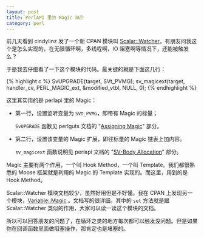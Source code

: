 ```yaml
---
layout: post
title: PerlAPI 里的 Magic 简介
category: perl
---
```


前几天看到 cindylinz 发了一个新 CPAN 模块叫 [Scalar::Watcher](https://metacpan.org/pod/Scalar::Watcher)，有朋友问我这个是怎么实现的，在无限循环啊，多线程啊，IO 阻塞啊等情况下，还能被触发么？

于是我去仔细看了一下这个模块的代码。最关键的就是下面这几行：

{% highlight c %}
        SvUPGRADE(target, SVt_PVMG);
        sv_magicext(target, handler_cv, PERL_MAGIC_ext, &modified_vtbl, NULL, 0);
{% endhighlight %}

这里其实用的是 perlapi 里的 Magic：

* 第一行，设置监听变量为 `SVt_PVMG`，即带有 Magic 的标量；

  `SvUPGRADE` 函数见 perlguts 文档的 "[Assigning Magic](http://perldoc.perl.org/perlguts.html#Assigning-Magic)" 部分。

* 第二行，设置该变量的 Magic 扩展，即往标量的 Magic 链表上加内容。

  `sv_magicext` 函数说明见 perlapi 文档的 "[SV-Body Allocation](http://perldoc.perl.org/perlapi.html#SV-Body-Allocation)" 部分。

Magic 主要有两个作用，一个叫 Hook Method，一个叫 Template。我们都很熟悉的 Moose 框架就是利用的 Magic 的 Template 实现的。而这里，用到的是 Hook Method。

Scalar::Watcher 模块文档较少，虽然好用但是不好懂。我在 CPAN 上发现另一个模块，[Variable::Magic](https://metacpan.org/pod/Variable::Magic) 。文档写的很详细。其中的 `set` 方法就是跟 Scalar::Watcher 类似的作用，大家可以读一读这个模块的文档。

所以可以回答朋友的问题了，在循环之类的地方每次都可以触发没问题。但是如果你在回调函数里面做阻塞操作，那肯定也是堵塞的。
